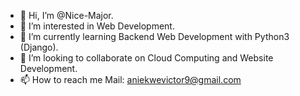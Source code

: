- 👋 Hi, I’m @Nice-Major.
- 👀 I’m interested in Web Development.
- 🌱 I’m currently learning Backend Web Development with Python3 (Django).
- 💞️ I’m looking to collaborate on Cloud Computing and Website Development.
- 📫 How to reach me Mail: aniekwevictor9@gmail.com

<!---
Nice-Major/Nice-Major is a ✨ special ✨ repository because its `README.md` (this file) appears on your GitHub profile.
You can click the Preview link to take a look at your changes.
--->
